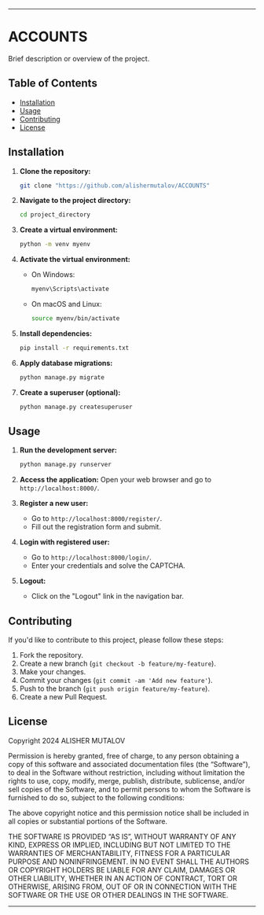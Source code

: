 
---

# ACCOUNTS 

Brief description or overview of the project.

## Table of Contents

- [Installation](#installation)
- [Usage](#usage)
- [Contributing](#contributing)
- [License](#license)


## Installation

1. **Clone the repository:**
    ```bash
    git clone "https://github.com/alishermutalov/ACCOUNTS"
    ```

2. **Navigate to the project directory:**
    ```bash
    cd project_directory
    ```

3. **Create a virtual environment:**
    ```bash
    python -m venv myenv
    ```

4. **Activate the virtual environment:**
    - On Windows:
        ```bash
        myenv\Scripts\activate
        ```
    - On macOS and Linux:
        ```bash
        source myenv/bin/activate
        ```

5. **Install dependencies:**
    ```bash
    pip install -r requirements.txt
    ```

6. **Apply database migrations:**
    ```bash
    python manage.py migrate
    ```

7. **Create a superuser (optional):**
    ```bash
    python manage.py createsuperuser
    ```

## Usage

1. **Run the development server:**
    ```bash
    python manage.py runserver
    ```

2. **Access the application:**
    Open your web browser and go to `http://localhost:8000/`.

3. **Register a new user:**
    - Go to `http://localhost:8000/register/`.
    - Fill out the registration form and submit.
    
4. **Login with registered user:**
    - Go to `http://localhost:8000/login/`.
    - Enter your credentials and solve the CAPTCHA.
    
5. **Logout:**
    - Click on the "Logout" link in the navigation bar.

## Contributing

If you'd like to contribute to this project, please follow these steps:

1. Fork the repository.
2. Create a new branch (`git checkout -b feature/my-feature`).
3. Make your changes.
4. Commit your changes (`git commit -am 'Add new feature'`).
5. Push to the branch (`git push origin feature/my-feature`).
6. Create a new Pull Request.


## License


Copyright 2024 ALISHER MUTALOV



Permission is hereby granted, free of charge, to any person obtaining a copy of this software and associated documentation files (the “Software”), to deal in the Software without restriction, including without limitation the rights to use, copy, modify, merge, publish, distribute, sublicense, and/or sell copies of the Software, and to permit persons to whom the Software is furnished to do so, subject to the following conditions:

The above copyright notice and this permission notice shall be included in all copies or substantial portions of the Software.

THE SOFTWARE IS PROVIDED “AS IS”, WITHOUT WARRANTY OF ANY KIND, EXPRESS OR IMPLIED, INCLUDING BUT NOT LIMITED TO THE WARRANTIES OF MERCHANTABILITY, FITNESS FOR A PARTICULAR PURPOSE AND NONINFRINGEMENT. IN NO EVENT SHALL THE AUTHORS OR COPYRIGHT HOLDERS BE LIABLE FOR ANY CLAIM, DAMAGES OR OTHER LIABILITY, WHETHER IN AN ACTION OF CONTRACT, TORT OR OTHERWISE, ARISING FROM, OUT OF OR IN CONNECTION WITH THE SOFTWARE OR THE USE OR OTHER DEALINGS IN THE SOFTWARE.

---
